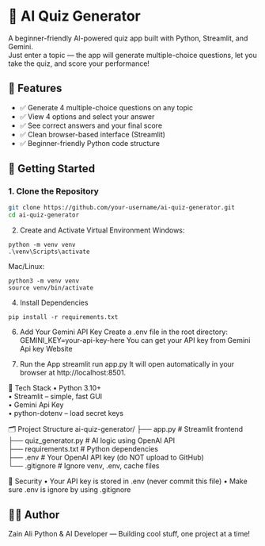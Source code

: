 # 🤖 AI Quiz Generator

A beginner-friendly AI-powered quiz app built with Python, Streamlit, and Gemini.  
Just enter a topic — the app will generate multiple-choice questions, let you take the quiz, and score your performance!

## 🧠 Features

- ✅ Generate 4 multiple-choice questions on any topic
- ✅ View 4 options and select your answer
- ✅ See correct answers and your final score
- ✅ Clean browser-based interface (Streamlit)
- ✅ Beginner-friendly Python code structure


## 🚀 Getting Started

### 1. Clone the Repository
```bash
git clone https://github.com/your-username/ai-quiz-generator.git
cd ai-quiz-generator
```

2. Create and Activate Virtual Environment
Windows:
```
python -m venv venv
.\venv\Scripts\activate
```
Mac/Linux:
```
python3 -m venv venv
source venv/bin/activate
```
4. Install Dependencies
```
pip install -r requirements.txt
```
6. Add Your Gemini API Key
Create a .env file in the root directory:
GEMINI_KEY=your-api-key-here
You can get your API key from Gemini Api key Website

5. Run the App
streamlit run app.py
It will open automatically in your browser at http://localhost:8501.

🧰 Tech Stack
•	Python 3.10+ <br>
•	Streamlit – simple, fast GUI<br>
•	Gemini Api Key <br>
•	python-dotenv – load secret keys <br>

🗂️ Project Structure
ai-quiz-generator/
├── app.py               # Streamlit frontend <br>
├── quiz_generator.py    # AI logic using OpenAI API <br>
├── requirements.txt     # Python dependencies <br>
├── .env                 # Your OpenAI API key (do NOT upload to GitHub) <br>
└── .gitignore           # Ignore venv, .env, cache files <br>

🔐 Security
•	Your API key is stored in .env (never commit this file)
•	Make sure .env is ignore by using .gitignore


## 🙋‍♂️ Author
Zain Ali
Python & AI Developer — Building cool stuff, one project at a time!

